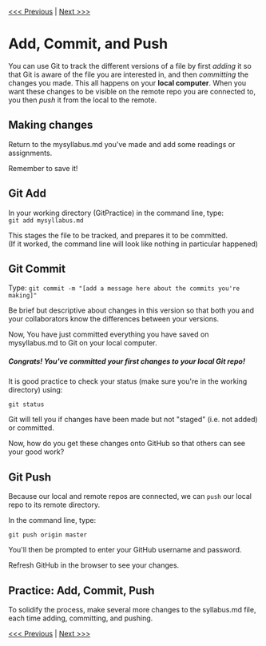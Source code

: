[<<< Previous](github.md) | [Next >>>](gitpull.md)

# Add, Commit, and Push

You can use Git to track the different versions of a file by first _adding_ it so that Git is aware of the file you are interested in, and then _committing_ the changes you made. This all happens on your **local computer**. When you want these changes to be visible on the remote repo you are connected to, you then _push_ it from the local to the remote.

## Making changes

Return to the mysyllabus.md you've made and add some readings or assignments.

Remember to save it!

## Git Add

In your working directory (GitPractice) in the command line, type:  
`git add mysyllabus.md`

This stages the file to be tracked, and prepares it to be committed.  
(If it worked, the command line will look like nothing in particular happened) 

## Git Commit
Type: `git commit -m "[add a message here about the commits you're making]"`

Be brief but descriptive about changes in this version so that both you and your collaborators know the differences between your versions. 

Now, You have just committed everything you have saved on mysyllabus.md to Git on your local computer.

##### Congrats! You've committed your first changes to your _local_ Git repo! 

It is good practice to check your status (make sure you're in the working directory) using:

`git status`

Git will tell you if changes have been made but not "staged" (i.e. not added) or committed. 

Now, how do you get these changes onto GitHub so that others can see your good work?

## Git Push

Because our local and remote repos are connected, we can `push` our local repo to its remote directory. 

In the command line, type:

`git push origin master`

You'll then be prompted to enter your GitHub username and password.

Refresh GitHub in the browser to see your changes. 

## Practice: Add, Commit, Push
To solidify the process, make several more changes to the syllabus.md file, each time adding, committing, and pushing.  


[<<< Previous](github.md) | [Next >>>](gitpull.md)

